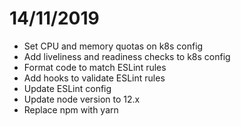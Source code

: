 # 14/11/2019
- Set CPU and memory quotas on k8s config
- Add liveliness and readiness checks to k8s config
- Format code to match ESLint rules
- Add hooks to validate ESLint rules
- Update ESLint config
- Update node version to 12.x
- Replace npm with yarn
